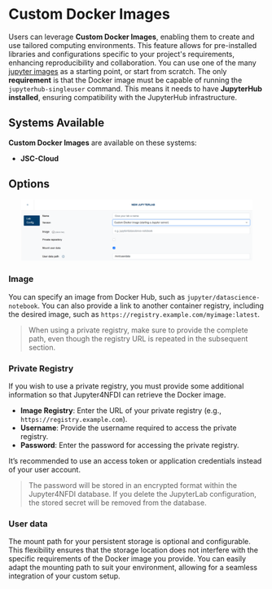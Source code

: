# Custom Docker Images

Users can leverage **Custom Docker Images**, enabling them to create and use tailored computing environments. This feature allows for pre-installed libraries and configurations specific to your project's requirements, enhancing reproducibility and collaboration.
You can use one of the many [jupyter images](https://jupyter-docker-stacks.readthedocs.io/en/latest/using/selecting.html) as a starting point, or start from scratch. The only **requirement** is that the Docker image must be capable of running the `jupyterhub-singleuser` command. This means it needs to have **JupyterHub installed**, ensuring compatibility with the JupyterHub infrastructure.

## Systems Available

**Custom Docker Images** are available on these systems:

- **JSC-Cloud**

## Options

<div style="text-align: center;">
  <img src="../../../images/custom_docker_images.png" alt="CustomDockerImages" style="width: 90%;">
</div>

### Image
You can specify an image from Docker Hub, such as `jupyter/datascience-notebook`. You can also provide a link to another container registry, including the desired image, such as `https://registry.example.com/myimage:latest`.
> When using a private registry, make sure to provide the complete path, even though the registry URL is repeated in the subsequent section.

### Private Registry
If you wish to use a private registry, you must provide some additional information so that Jupyter4NFDI can retrieve the Docker image.

- **Image Registry**: Enter the URL of your private registry (e.g., `https://registry.example.com`).
- **Username**: Provide the username required to access the private registry.
- **Password**: Enter the password for accessing the private registry.

It’s recommended to use an access token or application credentials instead of your user account.

> The password will be stored in an encrypted format within the Jupyter4NFDI database. If you delete the JupyterLab configuration, the stored secret will be removed from the database.

### User data
The mount path for your persistent storage is optional and configurable. This flexibility ensures that the storage location does not interfere with the specific requirements of the Docker image you provide. You can easily adapt the mounting path to suit your environment, allowing for a seamless integration of your custom setup.

